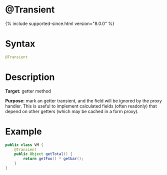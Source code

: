 # @Transient
{% include supported-since.html version="8.0.0" %}

Syntax
======

```java
@Transient
```

Description
===========

**Target:** getter method

**Purpose:** mark an getter transient, and the field will be ignored by the proxy handler.
This is useful to implement calculated fields (often readonly) that depend on other getters (which may be cached in a form proxy).

Example
=======

```java
public class VM {
    @Transient
    public Object getTotal() {
        return getFoo() * getbar();
    }
}
```
